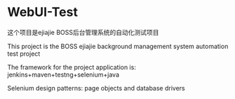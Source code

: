 # WebUI-Test

这个项目是ejiajie BOSS后台管理系统的自动化测试项目

This project is the BOSS ejiajie background management system automation test project

The framework for the project application is: jenkins+maven+testng+selenium+java

Selenium design patterns: page objects and database drivers
